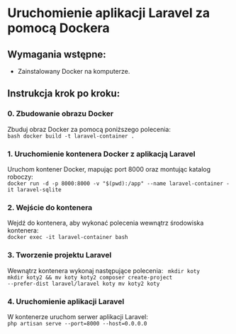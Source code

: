 # Uruchomienie aplikacji Laravel za pomocą Dockera

## Wymagania wstępne:
- Zainstalowany Docker na komputerze.

## Instrukcja krok po kroku:

### 0. Zbudowanie obrazu Docker
Zbuduj obraz Docker za pomocą poniższego polecenia:<br/>
```bash docker build -t laravel-container .```

### 1. Uruchomienie kontenera Docker z aplikacją Laravel

Uruchom kontener Docker, mapując port 8000 oraz montując katalog roboczy:<br/>
```docker run -d -p 8000:8000 -v "$(pwd):/app" --name laravel-container -it laravel-sqlite```

### 2. Wejście do kontenera

Wejdź do kontenera, aby wykonać polecenia wewnątrz środowiska kontenera:<br/>
```docker exec -it laravel-container bash```

### 3. Tworzenie projektu Laravel

Wewnątrz kontenera wykonaj następujące polecenia:
<code>
mkdir koty
mkdir koty2 && mv koty koty2
composer create-project --prefer-dist laravel/laravel koty
mv koty2 koty
</code>

### 4. Uruchomienie aplikacji Laravel

W kontenerze uruchom serwer aplikacji Laravel:<br/>
```php artisan serve --port=8000 --host=0.0.0.0```
